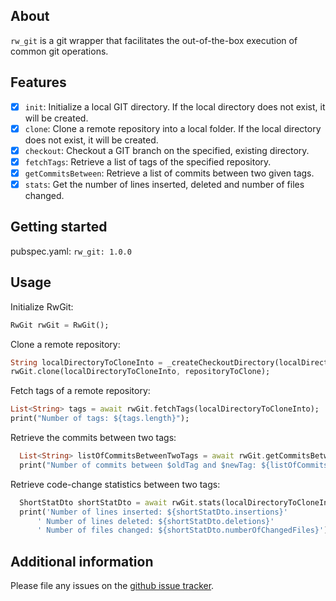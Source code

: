 ## About

`rw_git` is a git wrapper that facilitates the out-of-the-box execution of common git operations.

## Features

- [x] `init`: Initialize a local GIT directory. If the local directory does not exist, it will be created.
- [x] `clone`: Clone a remote repository into a local folder. If the local directory does not exist, it will be created.
- [x] `checkout`: Checkout a GIT branch on the specified, existing directory.
- [x] `fetchTags`: Retrieve a list of tags of the specified repository.
- [x] `getCommitsBetween`: Retrieve a list of commits between two given tags.
- [x] `stats`: Get the number of lines inserted, deleted and number of files changed.

## Getting started

pubspec.yaml:
`rw_git: 1.0.0`

## Usage
Initialize RwGit:
```dart
RwGit rwGit = RwGit();
```

Clone a remote repository:
```dart
String localDirectoryToCloneInto = _createCheckoutDirectory(localDirectoryName);
rwGit.clone(localDirectoryToCloneInto, repositoryToClone);
```

Fetch tags of a remote repository:
```dart
List<String> tags = await rwGit.fetchTags(localDirectoryToCloneInto);
print("Number of tags: ${tags.length}");
```

Retrieve the commits between two tags:
```dart
  List<String> listOfCommitsBetweenTwoTags = await rwGit.getCommitsBetween(localDirectoryToCloneInto, oldTag, newTag);
  print("Number of commits between $oldTag and $newTag: ${listOfCommitsBetweenTwoTags.length}");
```

Retrieve code-change statistics between two tags:
```dart
  ShortStatDto shortStatDto = await rwGit.stats(localDirectoryToCloneInto, oldTag, newTag);
  print('Number of lines inserted: ${shortStatDto.insertions}'
      ' Number of lines deleted: ${shortStatDto.deletions}'
      ' Number of files changed: ${shortStatDto.numberOfChangedFiles}');
```

## Additional information

Please file any issues on the [github issue tracker](https://github.com/gbrandtio/rw-git/issues).
